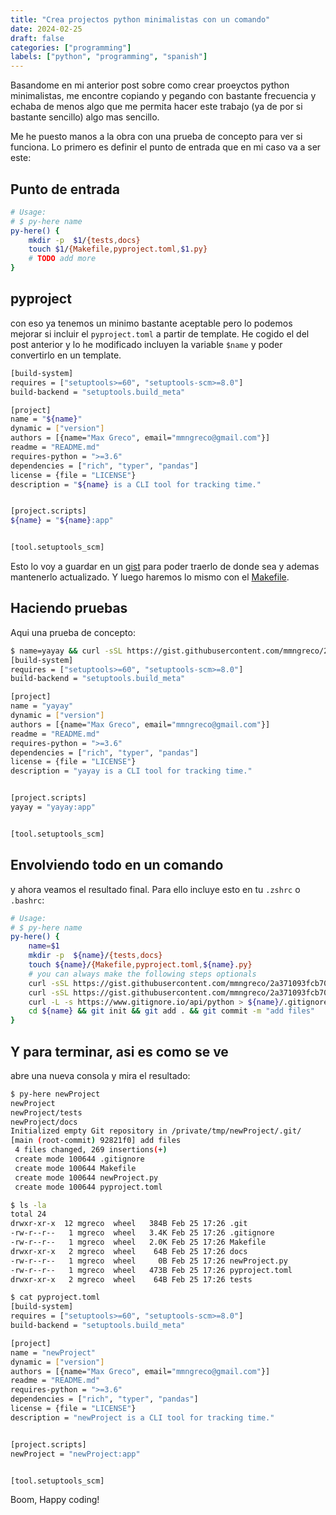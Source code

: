```yaml
---
title: "Crea projectos python minimalistas con un comando"
date: 2024-02-25
draft: false
categories: ["programming"]
labels: ["python", "programming", "spanish"]
---
```



Basandome en mi anterior post sobre como crear proeyctos python minimalistas,
me encontre copiando y pegando con bastante frecuencia y echaba de menos algo
que me permita hacer este trabajo (ya de por si bastante sencillo) algo mas
sencillo.

Me he puesto manos a la obra  con una prueba de concepto para ver si funciona.
Lo primero es definir el punto de entrada que en mi caso va a ser este:

## Punto de entrada
```bash
# Usage:
# $ py-here name
py-here() {
    mkdir -p  $1/{tests,docs}
    touch $1/{Makefile,pyproject.toml,$1.py}
    # TODO add more
}
```

## pyproject

con eso ya tenemos un minimo bastante aceptable pero lo podemos mejorar si
incluir el `pyproject.toml` a partir de template. He cogido el del post
anterior y lo he modificado incluyen la variable `$name` y poder convertirlo en
un template.

```bash
[build-system]
requires = ["setuptools>=60", "setuptools-scm>=8.0"]
build-backend = "setuptools.build_meta"

[project]
name = "${name}"
dynamic = ["version"]
authors = [{name="Max Greco", email="mmngreco@gmail.com"}]
readme = "README.md"
requires-python = ">=3.6"
dependencies = ["rich", "typer", "pandas"]
license = {file = "LICENSE"}
description = "${name} is a CLI tool for tracking time."


[project.scripts]
${name} = "${name}:app"


[tool.setuptools_scm]
```


Esto lo voy a guardar en un [gist][gist] para poder traerlo de donde sea y
ademas mantenerlo actualizado. Y luego haremos lo mismo con el
[Makefile][make].


## Haciendo pruebas

Aqui una prueba de concepto:

```bash
$ name=yayay && curl -sSL https://gist.githubusercontent.com/mmngreco/2a371093fcb704fbff771e39479e75dc/raw/pyproject.toml  | sed "s/\${name}/${name}/g"
[build-system]
requires = ["setuptools>=60", "setuptools-scm>=8.0"]
build-backend = "setuptools.build_meta"

[project]
name = "yayay"
dynamic = ["version"]
authors = [{name="Max Greco", email="mmngreco@gmail.com"}]
readme = "README.md"
requires-python = ">=3.6"
dependencies = ["rich", "typer", "pandas"]
license = {file = "LICENSE"}
description = "yayay is a CLI tool for tracking time."


[project.scripts]
yayay = "yayay:app"


[tool.setuptools_scm]
```

## Envolviendo todo en un comando

y ahora veamos el resultado final. Para ello incluye esto en tu `.zshrc` o
`.bashrc`:

```bash
# Usage:
# $ py-here name
py-here() {
    name=$1
    mkdir -p  ${name}/{tests,docs}
    touch ${name}/{Makefile,pyproject.toml,${name}.py}
    # you can always make the following steps optionals
    curl -sSL https://gist.githubusercontent.com/mmngreco/2a371093fcb704fbff771e39479e75dc/raw/pyproject.toml  | sed "s/\${name}/${name}/g" > ${name}/pyproject.toml
    curl -sSL https://gist.githubusercontent.com/mmngreco/2a371093fcb704fbff771e39479e75dc/raw/Makefile > ${name}/Makefile
    curl -L -s https://www.gitignore.io/api/python > ${name}/.gitignore
    cd ${name} && git init && git add . && git commit -m "add files"
}
```

## Y para terminar, asi es como se ve

abre una nueva consola y mira el resultado:

```bash
$ py-here newProject
newProject
newProject/tests
newProject/docs
Initialized empty Git repository in /private/tmp/newProject/.git/
[main (root-commit) 92821f0] add files
 4 files changed, 269 insertions(+)
 create mode 100644 .gitignore
 create mode 100644 Makefile
 create mode 100644 newProject.py
 create mode 100644 pyproject.toml
```

```bash
$ ls -la
total 24
drwxr-xr-x  12 mgreco  wheel   384B Feb 25 17:26 .git
-rw-r--r--   1 mgreco  wheel   3.4K Feb 25 17:26 .gitignore
-rw-r--r--   1 mgreco  wheel   2.0K Feb 25 17:26 Makefile
drwxr-xr-x   2 mgreco  wheel    64B Feb 25 17:26 docs
-rw-r--r--   1 mgreco  wheel     0B Feb 25 17:26 newProject.py
-rw-r--r--   1 mgreco  wheel   473B Feb 25 17:26 pyproject.toml
drwxr-xr-x   2 mgreco  wheel    64B Feb 25 17:26 tests
```

```bash
$ cat pyproject.toml
[build-system]
requires = ["setuptools>=60", "setuptools-scm>=8.0"]
build-backend = "setuptools.build_meta"

[project]
name = "newProject"
dynamic = ["version"]
authors = [{name="Max Greco", email="mmngreco@gmail.com"}]
readme = "README.md"
requires-python = ">=3.6"
dependencies = ["rich", "typer", "pandas"]
license = {file = "LICENSE"}
description = "newProject is a CLI tool for tracking time."


[project.scripts]
newProject = "newProject:app"


[tool.setuptools_scm]
```


Boom, Happy coding!


[gist]: https://gist.githubusercontent.com/mmngreco/2a371093fcb704fbff771e39479e75dc/raw/pyproject.toml
[make]: https://gist.githubusercontent.com/mmngreco/2a371093fcb704fbff771e39479e75dc/raw/Makefile
